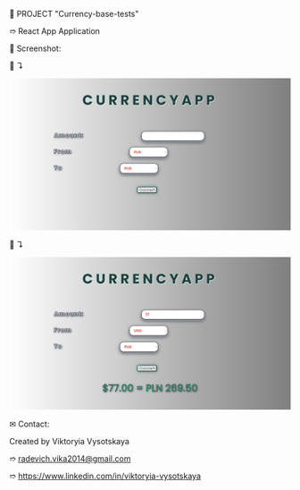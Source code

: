 📝 PROJECT "Currency-base-tests"

➱ React App Application

👀 Screenshot:

📸 ↴︎

![Alt Text](./src/images/screenshots/1.Currency.png)

📸 ↴︎

![Alt Text](./src/images/screenshots/2.Result.png)


✉ Contact:

Created by Viktoryia Vysotskaya

➱ radevich.vika2014@gmail.com

➱ https://www.linkedin.com/in/viktoryia-vysotskaya